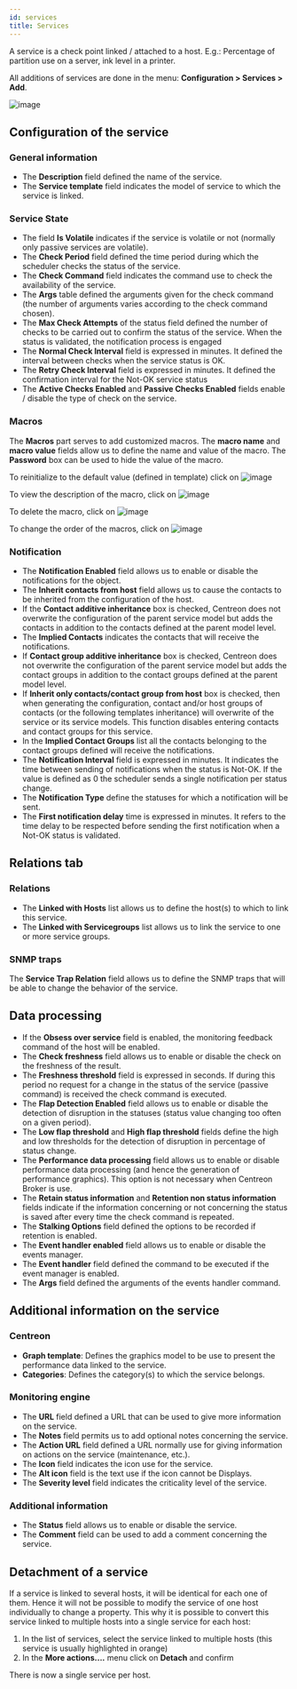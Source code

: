 ```yaml
---
id: services
title: Services
---
```


A service is a check point linked / attached to a host. E.g.: Percentage of partition use on a server, ink level in a
printer.

All additions of services are done in the menu: **Configuration \> Services \> Add**.

![image](assets/configuration/03addservice.png)

## Configuration of the service

### General information

* The **Description** field defined the name of the service.
* The **Service template** field indicates the model of service to which the service is linked.

### Service State

* The field **Is Volatile** indicates if the service is volatile or not (normally only passive services are volatile).
* The **Check Period** field defined the time period during which the scheduler checks the status of the service.
* The **Check Command** field indicates the command use to check the availability of the service.
* The **Args** table defined the arguments given for the check command (the number of arguments varies according to the
  check command chosen).
* The **Max Check Attempts** of the status field defined the number of checks to be carried out to confirm the status of
  the service. When the status is validated, the notification process is engaged
* The **Normal Check Interval** field is expressed in minutes. It defined the interval between checks when the service status is OK.
* The **Retry Check Interval** field is expressed in minutes. It defined the confirmation interval for the Not-OK service status
* The **Active Checks Enabled** and **Passive Checks Enabled** fields enable / disable the type of check on the service.

### Macros

The **Macros** part serves to add customized macros. 
The **macro name** and **macro value** fields allow us to define the name and value of the macro. The **Password** box
can be used to hide the value of the macro.

To reinitialize to the default value (defined in template) click on ![image](assets/configuration/common/undo.png)

To view the description of the macro, click on ![image](assets/configuration/common/description.png)

To delete the macro, click on ![image](assets/configuration/common/delete.png)

To change the order of the macros, click on ![image](assets/configuration/common/move.png)

### Notification

* The **Notification Enabled** field allows us to enable or disable the notifications for the object.
* The **Inherit contacts from host** field allows us to cause the contacts to be inherited from the configuration of
  the host.
* If the **Contact additive inheritance** box is checked, Centreon does not overwrite the configuration of the parent
  service model but adds the contacts in addition to the contacts defined at the parent model level.
* The **Implied Contacts** indicates the contacts that will receive the notifications.
* If **Contact group additive inheritance** box is checked, Centreon does not overwrite the configuration of the parent
  service model but adds the contact groups in addition to the contact groups defined at the parent model level.
* If **Inherit only contacts/contact group from host** box is checked, then when generating the configuration, contact
  and/or host groups of contacts (or the following templates inheritance) will overwrite of the service or its service
  models. This function disables entering contacts and contact groups for this service.
* In the **Implied Contact Groups** list all the contacts belonging to the contact groups defined will receive the notifications.
* The **Notification Interval** field is expressed in minutes. It indicates the time between sending of notifications
  when the status is Not-OK. If the value is defined as 0 the scheduler sends a single notification per status change.
* The **Notification Type** define the statuses for which a notification will be sent.
* The **First notification delay** time is expressed in minutes. It refers to the time delay to be respected before
  sending the first notification when a Not-OK status is validated.

## Relations tab

### Relations

* The **Linked with Hosts** list allows us to define the host(s) to which to link this service.
* The **Linked with Servicegroups** list allows us to link the service to one or more service groups.

### SNMP traps

The **Service Trap Relation** field allows us to define the SNMP traps that will be able to change the behavior of the service.

## Data processing

* If the **Obsess over service** field is enabled, the monitoring feedback command of the host will be enabled.
* The **Check freshness** field allows us to enable or disable the check on the freshness of the result.
* The **Freshness threshold** field is expressed in seconds. If during this period no request for a change in the status
  of the service (passive command) is received the check command is executed.
* The **Flap Detection Enabled** field allows us to enable or disable the detection of disruption in the statuses (status
  value changing too often on a given period).
* The **Low flap threshold** and **High flap threshold** fields define the high and low thresholds for the detection of
  disruption in percentage of status change.
* The **Performance data processing** field allows us to enable or disable performance data processing (and hence the
  generation of performance graphics). This option is not necessary when Centreon Broker is use.
* The **Retain status information** and **Retention non status information** fields indicate if the information concerning
  or not concerning the status is saved after every time the check command is repeated.
* The **Stalking Options** field defined the options to be recorded if retention is enabled.
* The **Event handler enabled** field allows us to enable or disable the events manager.
* The **Event handler** field defined the command to be executed if the event manager is enabled.
* The **Args** field defined the arguments of the events handler command.

## Additional information on the service

### Centreon

* **Graph template**: Defines the graphics model to be use to present the performance data linked to the service.
* **Categories**: Defines the category(s) to which the service belongs.

### Monitoring engine

* The **URL** field defined a URL that can be used to give more information on the service.
* The **Notes** field permits us to add  optional notes concerning the service.
* The **Action URL** field defined a URL normally use for giving information on actions on the service (maintenance, etc.).
* The **Icon** field indicates the icon use for the service.
* The **Alt icon** field is the text use if the icon cannot be Displays.
* The **Severity level** field indicates the criticality level of the service.

### Additional information

* The **Status** field allows us to enable or disable the service.
* The **Comment** field can be used to add a comment concerning the service.

## Detachment of a service

If a service is linked to several hosts, it will be identical for each one of them. Hence it will not be possible to
modify the service of one host individually to change a property. This why it is possible to convert this service linked
to multiple hosts into a single service for each host:

1. In the list of services, select the service linked to multiple hosts (this service is usually highlighted in orange)
2. In the **More actions....**  menu click on **Detach** and confirm

There is now a single service per host.